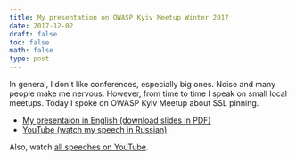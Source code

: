 ```yaml
---
title: My presentation on OWASP Kyiv Meetup Winter 2017
date: 2017-12-02
draft: false
toc: false
math: false
type: post
---
```


In general, I don't like conferences, especially big ones. Noise and many people make me nervous. However, from time to time I speak on small local meetups. Today I spoke on OWASP Kyiv Meetup about SSL pinning.

*   [My presentaion in English (download slides in PDF)](KyivOWASP2017.pdf) 
*   [YouTube (watch my speech in Russian)](https://www.youtube.com/watch?v=MeZINw4GnGM&list=PLDLqQj8RuUFvLpNwoL-gJNw-95SpWmr1Q&index=6)


Also, watch [all speeches on YouTube](https://www.youtube.com/watch?v=t-ntzgQxZAc&list=PLDLqQj8RuUFvLpNwoL-gJNw-95SpWmr1Q).